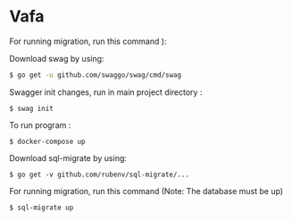 # Vafa

For running migration, run this command ):

 Download swag by using:
```sh
$ go get -u github.com/swaggo/swag/cmd/swag
```
 Swagger init changes, run in main project directory : 
```
$ swag init
```

  To run program : 
```
$ docker-compose up
```
 Download sql-migrate by using:
```
$ go get -v github.com/rubenv/sql-migrate/...
```
For running migration, run this command (Note: The database must be up)
```
$ sql-migrate up
```

